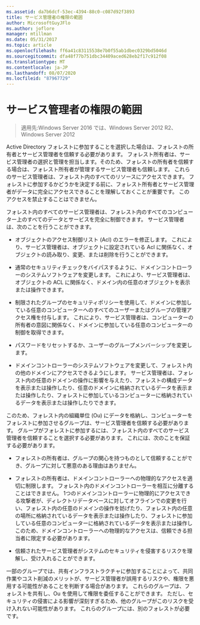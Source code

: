```yaml
---
ms.assetid: da7b6dcf-53ec-4394-88c0-c087d92f3893
title: サービス管理者の権限の範囲
author: MicrosoftGuyJFlo
ms.author: joflore
manager: mtillman
ms.date: 05/31/2017
ms.topic: article
ms.openlocfilehash: ff6a41c83115538e7b0f55ab1dbec0329bd5046d
ms.sourcegitcommit: dfa48f77b751dbc34409aced628eb2f17c912f08
ms.translationtype: MT
ms.contentlocale: ja-JP
ms.lasthandoff: 08/07/2020
ms.locfileid: "87967729"
---
```

# <a name="service-administrator-scope-of-authority"></a>サービス管理者の権限の範囲

>適用先:Windows Server 2016 では、Windows Server 2012 R2、Windows Server 2012

Active Directory フォレストに参加することを選択した場合は、フォレストの所有者とサービス管理者を信頼する必要があります。 フォレスト所有者は、サービス管理者の選択と管理を担当します。そのため、フォレストの所有者を信頼する場合は、フォレスト所有者が管理するサービス管理者も信頼します。 これらのサービス管理者は、フォレスト内のすべてのリソースにアクセスできます。 フォレストに参加するかどうかを決定する前に、フォレスト所有者とサービス管理者がデータに完全にアクセスできることを理解しておくことが重要です。 このアクセスを禁止することはできません。

フォレスト内のすべてのサービス管理者は、フォレスト内のすべてのコンピューター上のすべてのデータとサービスを完全に制御できます。 サービス管理者は、次のことを行うことができます。

-   オブジェクトのアクセス制御リスト (Acl) のエラーを修正します。 これにより、サービス管理者は、オブジェクトに設定されている Acl に関係なく、オブジェクトの読み取り、変更、または削除を行うことができます。

-   通常のセキュリティチェックをバイパスするように、ドメインコントローラーのシステムソフトウェアを変更します。 これにより、サービス管理者は、オブジェクトの ACL に関係なく、ドメイン内の任意のオブジェクトを表示または操作できます。

-   制限されたグループのセキュリティポリシーを使用して、ドメインに参加している任意のコンピューターへのすべてのユーザーまたはグループの管理アクセス権を付与します。 これにより、サービス管理者は、コンピューターの所有者の意図に関係なく、ドメインに参加している任意のコンピューターの制御を取得できます。

-   パスワードをリセットするか、ユーザーのグループメンバーシップを変更します。

-   ドメインコントローラーのシステムソフトウェアを変更して、フォレスト内の他のドメインにアクセスできるようにします。 サービス管理者は、フォレスト内の任意のドメインの操作に影響を与えたり、フォレストの構成データを表示または操作したり、任意のドメインに格納されているデータを表示または操作したり、フォレストに参加しているコンピューターに格納されているデータを表示または操作したりできます。

このため、フォレスト内の組織単位 (Ou) にデータを格納し、コンピューターをフォレストに参加させるグループは、サービス管理者を信頼する必要があります。 グループがフォレストに参加するには、フォレスト内のすべてのサービス管理者を信頼することを選択する必要があります。 これには、次のことを保証する必要があります。

-   フォレストの所有者は、グループの関心を持つものとして信頼することができ、グループに対して悪意のある理由はありません。

-   フォレストの所有者は、ドメインコントローラーへの物理的なアクセスを適切に制限します。 フォレスト内のドメインコントローラーを相互に分離することはできません。 1つのドメインコントローラーに物理的にアクセスできる攻撃者が、ディレクトリデータベースに対してオフラインでの変更を行い、フォレスト内の任意のドメインの操作を妨げたり、フォレスト内の任意の場所に格納されているデータを表示または操作したり、フォレストに参加している任意のコンピューターに格納されているデータを表示または操作し このため、ドメインコントローラーへの物理的なアクセスは、信頼できる担当者に限定する必要があります。

-   信頼されたサービス管理者がシステムのセキュリティを侵害するリスクを理解し、受け入れることができます。

一部のグループでは、共有インフラストラクチャに参加することによって、共同作業やコスト削減のメリットが、サービス管理者が誤用するリスクや、権限を悪用する可能性があることを判断する場合があります。 これらのグループは、フォレストを共有し、Ou を使用して権限を委任することができます。 ただし、セキュリティの侵害による影響が深刻すぎるため、他のグループがこのリスクを受け入れない可能性があります。 これらのグループには、別のフォレストが必要です。



